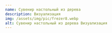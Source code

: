 ```yaml
---
name: Сувенир настольный из дерева
description: Визуализация
img: /assets/img/pic/frezer8.webp
alt: Сувенир настольный из дерева Визуализация
---
```

